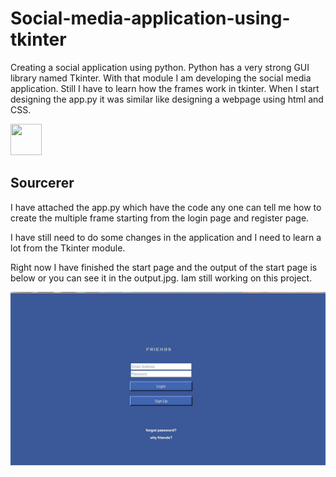 # Social-media-application-using-tkinter
Creating a social application using python. Python has a very strong GUI library named Tkinter. With that module I am developing the social media application. Still I have to learn how the frames work in tkinter. When I start designing the app.py it was similar like designing a webpage using html and CSS.

<a href="https://sourcerer.io/gauthamshekar"><img src="https://avatars1.githubusercontent.com/u/69835302?v=4" height="50px" width="50px" alt=""/></a>

## Sourcerer<a href="https://sourcerer.io/gauthamshekar"><img src="https://img.shields.io/badge/Python-3%20commits-orange.svg" alt=""></a>

I have attached the app.py which have the code any one can tell me how to create the multiple frame starting from the login page and register page.

I have still need to do some changes in the application and I need to learn a lot from the Tkinter module.

Right now I have finished the start page and the output of the start page is below or you can see it in the output.jpg.
Iam still working on this project.

![Image of output](https://github.com/gauthamshekar/Social-media-application-using-tkinter/blob/master/output.jpg)

